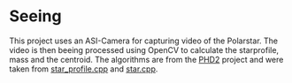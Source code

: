 # Seeing
This project uses an ASI-Camera for capturing video of the Polarstar. The video is then beeing processed using OpenCV to calculate the starprofile, mass and the centroid. The algorithms are from the [PHD2](https://github.com/OpenPHDGuiding/phd2) project and were taken from [star_profile.cpp](https://github.com/OpenPHDGuiding/phd2/blob/master/star_profile.cpp) and [star.cpp](https://github.com/OpenPHDGuiding/phd2/blob/master/star.cpp).
